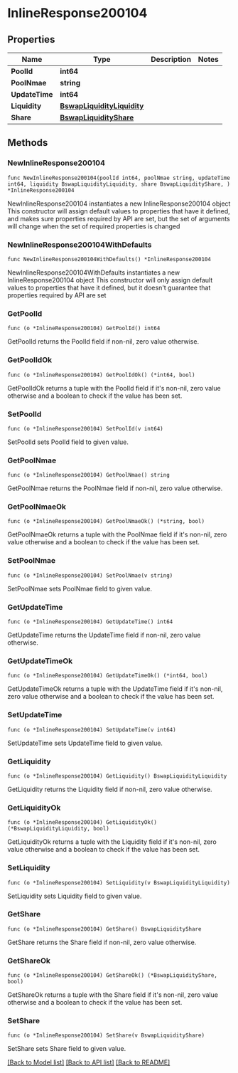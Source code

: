 # InlineResponse200104

## Properties

Name | Type | Description | Notes
------------ | ------------- | ------------- | -------------
**PoolId** | **int64** |  | 
**PoolNmae** | **string** |  | 
**UpdateTime** | **int64** |  | 
**Liquidity** | [**BswapLiquidityLiquidity**](BswapLiquidityLiquidity.md) |  | 
**Share** | [**BswapLiquidityShare**](BswapLiquidityShare.md) |  | 

## Methods

### NewInlineResponse200104

`func NewInlineResponse200104(poolId int64, poolNmae string, updateTime int64, liquidity BswapLiquidityLiquidity, share BswapLiquidityShare, ) *InlineResponse200104`

NewInlineResponse200104 instantiates a new InlineResponse200104 object
This constructor will assign default values to properties that have it defined,
and makes sure properties required by API are set, but the set of arguments
will change when the set of required properties is changed

### NewInlineResponse200104WithDefaults

`func NewInlineResponse200104WithDefaults() *InlineResponse200104`

NewInlineResponse200104WithDefaults instantiates a new InlineResponse200104 object
This constructor will only assign default values to properties that have it defined,
but it doesn't guarantee that properties required by API are set

### GetPoolId

`func (o *InlineResponse200104) GetPoolId() int64`

GetPoolId returns the PoolId field if non-nil, zero value otherwise.

### GetPoolIdOk

`func (o *InlineResponse200104) GetPoolIdOk() (*int64, bool)`

GetPoolIdOk returns a tuple with the PoolId field if it's non-nil, zero value otherwise
and a boolean to check if the value has been set.

### SetPoolId

`func (o *InlineResponse200104) SetPoolId(v int64)`

SetPoolId sets PoolId field to given value.


### GetPoolNmae

`func (o *InlineResponse200104) GetPoolNmae() string`

GetPoolNmae returns the PoolNmae field if non-nil, zero value otherwise.

### GetPoolNmaeOk

`func (o *InlineResponse200104) GetPoolNmaeOk() (*string, bool)`

GetPoolNmaeOk returns a tuple with the PoolNmae field if it's non-nil, zero value otherwise
and a boolean to check if the value has been set.

### SetPoolNmae

`func (o *InlineResponse200104) SetPoolNmae(v string)`

SetPoolNmae sets PoolNmae field to given value.


### GetUpdateTime

`func (o *InlineResponse200104) GetUpdateTime() int64`

GetUpdateTime returns the UpdateTime field if non-nil, zero value otherwise.

### GetUpdateTimeOk

`func (o *InlineResponse200104) GetUpdateTimeOk() (*int64, bool)`

GetUpdateTimeOk returns a tuple with the UpdateTime field if it's non-nil, zero value otherwise
and a boolean to check if the value has been set.

### SetUpdateTime

`func (o *InlineResponse200104) SetUpdateTime(v int64)`

SetUpdateTime sets UpdateTime field to given value.


### GetLiquidity

`func (o *InlineResponse200104) GetLiquidity() BswapLiquidityLiquidity`

GetLiquidity returns the Liquidity field if non-nil, zero value otherwise.

### GetLiquidityOk

`func (o *InlineResponse200104) GetLiquidityOk() (*BswapLiquidityLiquidity, bool)`

GetLiquidityOk returns a tuple with the Liquidity field if it's non-nil, zero value otherwise
and a boolean to check if the value has been set.

### SetLiquidity

`func (o *InlineResponse200104) SetLiquidity(v BswapLiquidityLiquidity)`

SetLiquidity sets Liquidity field to given value.


### GetShare

`func (o *InlineResponse200104) GetShare() BswapLiquidityShare`

GetShare returns the Share field if non-nil, zero value otherwise.

### GetShareOk

`func (o *InlineResponse200104) GetShareOk() (*BswapLiquidityShare, bool)`

GetShareOk returns a tuple with the Share field if it's non-nil, zero value otherwise
and a boolean to check if the value has been set.

### SetShare

`func (o *InlineResponse200104) SetShare(v BswapLiquidityShare)`

SetShare sets Share field to given value.



[[Back to Model list]](../README.md#documentation-for-models) [[Back to API list]](../README.md#documentation-for-api-endpoints) [[Back to README]](../README.md)


